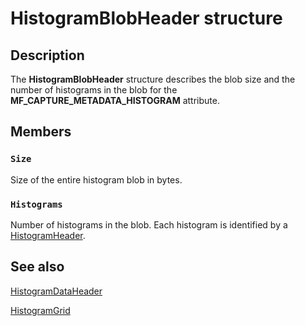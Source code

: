 # HistogramBlobHeader structure

## Description

The **HistogramBlobHeader** structure describes the blob size and the number of histograms in the blob for the **MF_CAPTURE_METADATA_HISTOGRAM** attribute.

## Members

### `Size`

Size of the entire histogram blob in bytes.

### `Histograms`

Number of histograms in the blob. Each histogram is identified by a [HistogramHeader](https://learn.microsoft.com/windows/desktop/api/mfapi/ns-mfapi-histogramheader).

## See also

[HistogramDataHeader](https://learn.microsoft.com/windows/desktop/api/mfapi/ns-mfapi-histogramdataheader)

[HistogramGrid](https://learn.microsoft.com/windows/desktop/api/mfapi/ns-mfapi-histogramgrid)